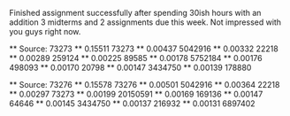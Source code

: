 Finished assignment successfully after spending 30ish hours with an addition 3 midterms and 2 assignments due this week. Not impressed with you guys right now.

** Source: 73273
** 0.15511 73273
** 0.00437 5042916
** 0.00332 22218
** 0.00289 259124
** 0.00225 89585
** 0.00178 5752184
** 0.00176 498093
** 0.00170 20798
** 0.00147 3434750
** 0.00139 178880

** Source: 73276
** 0.15578 73276
** 0.00501 5042916
** 0.00364 22218
** 0.00297 73273
** 0.00199 20150591
** 0.00169 169136
** 0.00147 64646
** 0.00145 3434750
** 0.00137 216932
** 0.00131 6897402
